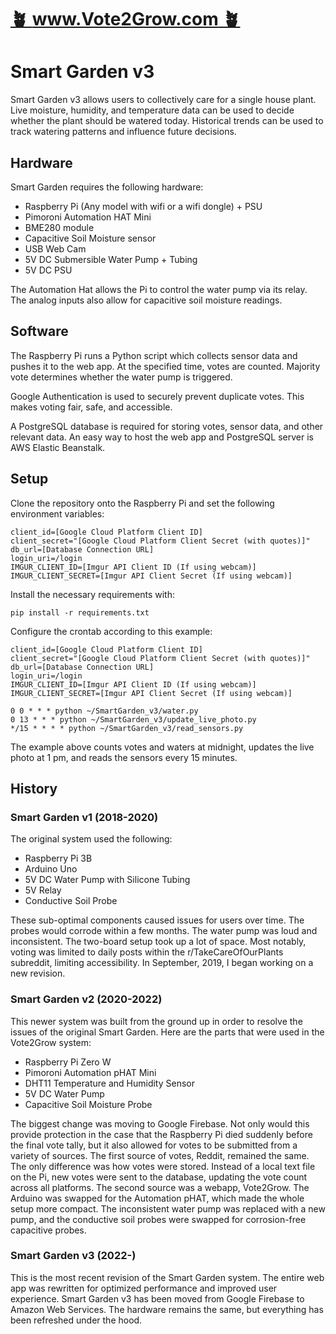 # [🪴 www.Vote2Grow.com 🪴](www.Vote2Grow.com)

# Smart Garden v3

Smart Garden v3 allows users to collectively care for a single house plant. Live moisture, humidity, and temperature data can be used to decide whether the plant should be watered today. Historical trends can be used to track watering patterns and influence future decisions.

## Hardware

Smart Garden requires the following hardware:

* Raspberry Pi (Any model with wifi or a wifi dongle) + PSU
* Pimoroni Automation HAT Mini
* BME280 module
* Capacitive Soil Moisture sensor
* USB Web Cam
* 5V DC Submersible Water Pump + Tubing
* 5V DC PSU

The Automation Hat allows the Pi to control the water pump via its relay. The analog inputs also allow for capacitive soil moisture readings. 

## Software

The Raspberry Pi runs a Python script which collects sensor data and pushes it to the web app. At the specified time, votes are counted. Majority vote determines whether the water pump is triggered. 

Google Authentication is used to securely prevent duplicate votes. This makes voting fair, safe, and accessible.

A PostgreSQL database is required for storing votes, sensor data, and other relevant data. An easy way to host the web app and PostgreSQL server is AWS Elastic Beanstalk.

## Setup

Clone the repository onto the Raspberry Pi and set the following environment variables:

```
client_id=[Google Cloud Platform Client ID]
client_secret="[Google Cloud Platform Client Secret (with quotes)]"
db_url=[Database Connection URL]
login_uri=/login
IMGUR_CLIENT_ID=[Imgur API Client ID (If using webcam)]
IMGUR_CLIENT_SECRET=[Imgur API Client Secret (If using webcam)]
```

Install the necessary requirements with:

```
pip install -r requirements.txt
```

Configure the crontab according to this example:

```
client_id=[Google Cloud Platform Client ID]
client_secret="[Google Cloud Platform Client Secret (with quotes)]"
db_url=[Database Connection URL]
login_uri=/login
IMGUR_CLIENT_ID=[Imgur API Client ID (If using webcam)]
IMGUR_CLIENT_SECRET=[Imgur API Client Secret (If using webcam)]

0 0 * * * python ~/SmartGarden_v3/water.py
0 13 * * * python ~/SmartGarden_v3/update_live_photo.py
*/15 * * * * python ~/SmartGarden_v3/read_sensors.py
```

The example above counts votes and waters at midnight, updates the live photo at 1 pm, and reads the sensors every 15 minutes.
## History

### Smart Garden v1 (2018-2020)

The original system used the following:

* Raspberry Pi 3B
* Arduino Uno
* 5V DC Water Pump with Silicone Tubing
* 5V Relay
* Conductive Soil Probe

These sub-optimal components caused issues for users over time. The probes would corrode within a few months. The water pump was loud and inconsistent. The two-board setup took up a lot of space. Most notably, voting was limited to daily posts within the r/TakeCareOfOurPlants subreddit, limiting accessibility. In September, 2019, I began working on a new revision.

### Smart Garden v2 (2020-2022)
This newer system was built from the ground up in order to resolve the issues of the original Smart Garden. Here are the parts that were used in the Vote2Grow system:

* Raspberry Pi Zero W
* Pimoroni Automation pHAT Mini
* DHT11 Temperature and Humidity Sensor
* 5V DC Water Pump
* Capacitive Soil Moisture Probe

The biggest change was moving to Google Firebase. Not only would this provide protection in the case that the Raspberry Pi died suddenly before the final vote tally, but it also allowed for votes to be submitted from a variety of sources. The first source of votes, Reddit, remained the same. The only difference was how votes were stored. Instead of a local text file on the Pi, new votes were sent to the database, updating the vote count across all platforms. The second source was a webapp, Vote2Grow. The Arduino was swapped for the Automation pHAT, which made the whole setup more compact. The inconsistent water pump was replaced with a new pump, and the conductive soil probes were swapped for corrosion-free capacitive probes.

### Smart Garden v3 (2022-)
This is the most recent revision of the Smart Garden system. The entire web app was rewritten for optimized performance and improved user experience. Smart Garden v3 has been moved from Google Firebase to Amazon Web Services. The hardware remains the same, but everything has been refreshed under the hood.
